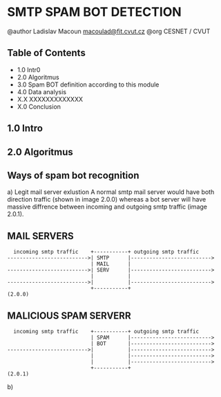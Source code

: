 # SMTP SPAM BOT DETECTION 
@author Ladislav Macoun <macoulad@fit.cvut.cz>
@org CESNET / CVUT
## Table of Contents 
* 1.0 Intr0
* 2.0 Algoritmus
* 3.0 Spam BOT definition according to this module
* 4.0 Data analysis
* X.X XXXXXXXXXXXXX
* X.0 Conclusion

## 1.0 Intro

## 2.0 Algoritmus
## Ways of spam bot recognition

a) Legit mail server exlustion 
   A normal smtp mail server would have both direction traffic 
   (shown in image 2.0.0) whereas a bot server will have massive diffrence
   between incoming and outgoing smtp traffic (image 2.0.1).

## MAIL SERVERS
```
  incoming smtp traffic    +-----------+ outgoing smtp traffic
-------------------------->| SMTP      |-------------------------->
                           | MAIL      |
-------------------------->| SERV      |-------------------------->
                           |           |
-------------------------->|           |-------------------------->
                           +-----------+
(2.0.0)
```
## MALICIOUS SPAM SERVERR
```
  incoming smtp traffic    +-----------+ outgoing smtp traffic
                           | SPAM      |-------------------------->
                           | BOT       |-------------------------->
-------------------------->|           |-------------------------->
                           |           |-------------------------->
                           |           |-------------------------->
                           +-----------+
(2.0.1)
```
b) 


